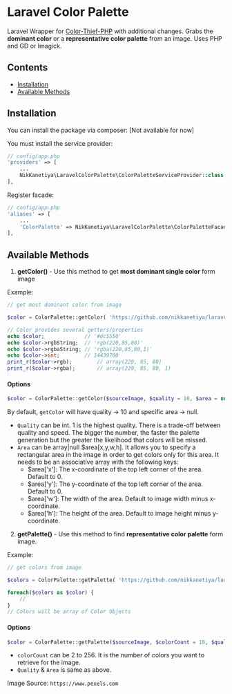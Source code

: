 # Laravel Color Palette
Laravel Wrapper for [Color-Thief-PHP](https://github.com/ksubileau/color-thief-php) with additional changes. Grabs the **dominant color** or a **representative color palette** from an image. Uses PHP and GD or Imagick.

## Contents

- [Installation](#installation)
- [Available Methods](#available-methods)
	
## Installation

You can install the package via composer:
[Not available for now]

You must install the service provider:

```php
// config/app.php
'providers' => [
    ...
    NikKanetiya\LaravelColorPalette\ColorPaletteServiceProvider::class,
],
```

Register facade:

```php
// config/app.php
'aliases' => [
    ...
    'ColorPalette' => NikKanetiya\LaravelColorPalette\ColorPaletteFacade::class,
],
```


## Available Methods

1. **getColor()** - Use this method to get **most dominant single color** form image

Example:

``` php
// get most dominant color from image

$color = ColorPalette::getColor( 'https://github.com/nikkanetiya/laravel-color-palette/blob/master/tests/images/strawberry.jpeg' );

// Color provides several getters/properties
echo $color;             // '#dc5550'
echo $color->rgbString;  // 'rgb(220,85,80)'
echo $color->rgbaString; // 'rgba(220,85,80,1)'
echo $color->int;        // 14439760
print_r($color->rgb);        // array(220, 85, 80) 
print_r($color->rgba);       // array(220, 85, 80, 1)
```

#### Options
```PHP
$color = ColorPalette::getColor($sourceImage, $quality = 10, $area = null );
```

By default, `getColor` will have quality -> 10 and specific area -> null.
 - `Quality` can be int. 1 is the highest quality. There is a trade-off between quality and speed. The bigger the number, the faster the palette generation but the greater the likelihood that colors will be missed.
 - `Area` can be array|null $area[x,y,w,h]. It allows you to specify a rectangular area in the image in order to get colors only for this area. It needs to be an associative array with the following keys:
    * $area['x']: The x-coordinate of the top left corner of the area. Default to 0.
    * $area['y']: The y-coordinate of the top left corner of the area. Default to 0.
    * $area['w']: The width of the area. Default to image width minus x-coordinate.
    * $area['h']: The height of the area. Default to image height minus y-coordinate.

2. **getPalette()** - Use this method to find **representative color palette** form image.

Example:

``` php
// get colors from image

$colors = ColorPalette::getPalette( 'https://github.com/nikkanetiya/laravel-color-palette/blob/master/tests/images/strawberry.jpeg' );

foreach($colors as $color) {
    //
}
// Colors will be array of Color Objects
```
#### Options
```PHP
$color = ColorPalette::getPalette($sourceImage, $colorCount = 10, $quality = 10, $area = null)
```

 - `colorCount` can be 2 to 256. It is the number of colors you want to retrieve for the image.
 - `Quality` & `Area` is same as above.


Image Source: `https://www.pexels.com`

